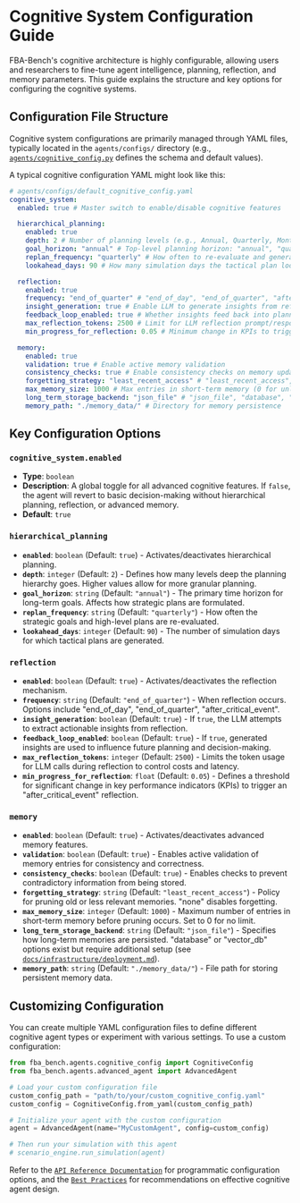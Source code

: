 # Cognitive System Configuration Guide

FBA-Bench's cognitive architecture is highly configurable, allowing users and researchers to fine-tune agent intelligence, planning, reflection, and memory parameters. This guide explains the structure and key options for configuring the cognitive systems.

## Configuration File Structure

Cognitive system configurations are primarily managed through YAML files, typically located in the `agents/configs/` directory (e.g., [`agents/cognitive_config.py`](agents/cognitive_config.py) defines the schema and default values).

A typical cognitive configuration YAML might look like this:

```yaml
# agents/configs/default_cognitive_config.yaml
cognitive_system:
  enabled: true # Master switch to enable/disable cognitive features

  hierarchical_planning:
    enabled: true
    depth: 2 # Number of planning levels (e.g., Annual, Quarterly, Monthly/Daily)
    goal_horizon: "annual" # Top-level planning horizon: "annual", "quarterly", "monthly"
    replan_frequency: "quarterly" # How often to re-evaluate and generate new top-level plans
    lookahead_days: 90 # How many simulation days the tactical plan looks ahead

  reflection:
    enabled: true
    frequency: "end_of_quarter" # "end_of_day", "end_of_quarter", "after_critical_event"
    insight_generation: true # Enable LLM to generate insights from reflection
    feedback_loop_enabled: true # Whether insights feed back into planning/decision-making
    max_reflection_tokens: 2500 # Limit for LLM reflection prompt/response token usage
    min_progress_for_reflection: 0.05 # Minimum change in KPIs to trigger reflection (e.g., 5% change)

  memory:
    enabled: true
    validation: true # Enable active memory validation
    consistency_checks: true # Enable consistency checks on memory updates
    forgetting_strategy: "least_recent_access" # "least_recent_access", "fixed_size_window", "none"
    max_memory_size: 1000 # Max entries in short-term memory (0 for unlimited if storage permits)
    long_term_storage_backend: "json_file" # "json_file", "database", "vector_db" (requires specific setup)
    memory_path: "./memory_data/" # Directory for memory persistence
```

## Key Configuration Options

### `cognitive_system.enabled`
-   **Type**: `boolean`
-   **Description**: A global toggle for all advanced cognitive features. If `false`, the agent will revert to basic decision-making without hierarchical planning, reflection, or advanced memory.
-   **Default**: `true`

### `hierarchical_planning`
-   **`enabled`**: `boolean` (Default: `true`) - Activates/deactivates hierarchical planning.
-   **`depth`**: `integer` (Default: `2`) - Defines how many levels deep the planning hierarchy goes. Higher values allow for more granular planning.
-   **`goal_horizon`**: `string` (Default: `"annual"`) - The primary time horizon for long-term goals. Affects how strategic plans are formulated.
-   **`replan_frequency`**: `string` (Default: `"quarterly"`) - How often the strategic goals and high-level plans are re-evaluated.
-   **`lookahead_days`**: `integer` (Default: `90`) - The number of simulation days for which tactical plans are generated.

### `reflection`
-   **`enabled`**: `boolean` (Default: `true`) - Activates/deactivates the reflection mechanism.
-   **`frequency`**: `string` (Default: `"end_of_quarter"`) - When reflection occurs. Options include "end_of_day", "end_of_quarter", "after_critical_event".
-   **`insight_generation`**: `boolean` (Default: `true`) - If `true`, the LLM attempts to extract actionable insights from reflection.
-   **`feedback_loop_enabled`**: `boolean` (Default: `true`) - If `true`, generated insights are used to influence future planning and decision-making.
-   **`max_reflection_tokens`**: `integer` (Default: `2500`) - Limits the token usage for LLM calls during reflection to control costs and latency.
-   **`min_progress_for_reflection`**: `float` (Default: `0.05`) - Defines a threshold for significant change in key performance indicators (KPIs) to trigger an "after_critical_event" reflection.

### `memory`
-   **`enabled`**: `boolean` (Default: `true`) - Activates/deactivates advanced memory features.
-   **`validation`**: `boolean` (Default: `true`) - Enables active validation of memory entries for consistency and correctness.
-   **`consistency_checks`**: `boolean` (Default: `true`) - Enables checks to prevent contradictory information from being stored.
-   **`forgetting_strategy`**: `string` (Default: `"least_recent_access"`) - Policy for pruning old or less relevant memories. "none" disables forgetting.
-   **`max_memory_size`**: `integer` (Default: `1000`) - Maximum number of entries in short-term memory before pruning occurs. Set to 0 for no limit.
-   **`long_term_storage_backend`**: `string` (Default: `"json_file"`) - Specifies how long-term memories are persisted. "database" or "vector_db" options exist but require additional setup (see [`docs/infrastructure/deployment.md`](docs/infrastructure/deployment.md)).
-   **`memory_path`**: `string` (Default: `"./memory_data/"`) - File path for storing persistent memory data.

## Customizing Configuration

You can create multiple YAML configuration files to define different cognitive agent types or experiment with various settings. To use a custom configuration:

```python
from fba_bench.agents.cognitive_config import CognitiveConfig
from fba_bench.agents.advanced_agent import AdvancedAgent

# Load your custom configuration file
custom_config_path = "path/to/your/custom_cognitive_config.yaml"
custom_config = CognitiveConfig.from_yaml(custom_config_path)

# Initialize your agent with the custom configuration
agent = AdvancedAgent(name="MyCustomAgent", config=custom_config)

# Then run your simulation with this agent
# scenario_engine.run_simulation(agent)
```

Refer to the [`API Reference Documentation`](../api-reference/cognitive-api.md) for programmatic configuration options, and the [`Best Practices`](../best-practices/agent-design.md) for recommendations on effective cognitive agent design.